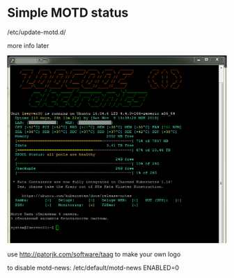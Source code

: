 # Simple MOTD status

/etc/update-motd.d/

more info later

![Sample output](/images/sample.PNG)

use http://patorjk.com/software/taag to make your own logo


to disable motd-news:
/etc/default/motd-news
ENABLED=0
